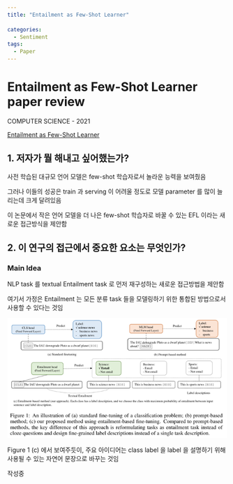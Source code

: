 ```yaml
---
title: "Entailment as Few-Shot Learner"

categories:
  - Sentiment
tags:
  - Paper
---
```

  
# Entailment as Few-Shot Learner paper review

COMPUTER SCIENCE - 2021

[Entailment as Few-Shot Learner](https://arxiv.org/abs/2104.14690v1)

## 1. 저자가 뭘 해내고 싶어했는가?

사전 학습된 대규모 언어 모델은 few-shot 학습자로서 놀라운 능력을 보여줬음

그러나 이들의 성공은 train 과 serving 이 어려울 정도로 모델 parameter 를 많이 늘리는데 크게 달려있음 

이 논문에서 작은 언어 모델을 더 나은 few-shot 학습자로 바꿀 수 있는 EFL 이라는 새로운 접근방식을 제안함

## 2. 이 연구의 접근에서 중요한 요소는 무엇인가?

### Main Idea 

NLP task 를 textual Entailment task 로 먼저 재구성하는 새로운 접근방법을 제안함

여기서 가정은 Entailment 는 모든 분류 task 들을 모델링하기 위한 통합된 방법으로서 사용할 수 있다는 것임

![](../../../../assets/images/paper/sentiment/5a87f4fc.png)

Figure 1 (c) 에서 보여주듯이, 주요 아이디어는 class label 을 label 을 설명하기 위해 사용될 수 있는 자연어 문장으로 
바꾸는 것임

작성중







